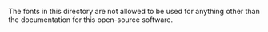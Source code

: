 The fonts in this directory are not allowed to be used for anything other than the documentation for this open-source software.
